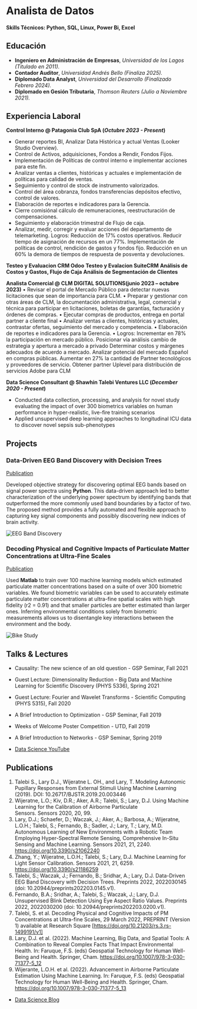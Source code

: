 # Analista de Datos

#### Skills Técnicos: Python, SQL,  Linux, Power Bi, Excel

## Educación

+ **Ingeniero en Administración de Empresas**, _Universidad de los Lagos (Titulado en 2011)._							       		
+ **Contador Auditor**,  _Universidad Andrés Bello (Finaliza 2025)._ 			        		
+ **Diplomado Data Analyst**, _Universidad del Desarrollo (Finalizado Febrero 2024)._
+ **Diplomado en Gesión Tributaria**,  _Thomson Reuters (Julio a Noviembre 2021)._

## Experiencia Laboral
**Control Interno @ Patagonia Club SpA (_Octubre 2023 - Present_)**
- Generar reportes BI, Analizar Data Histórica y actual Ventas (Looker Studio Overview).
- Control de Activos, adquisiciones, Fondos a Rendir, Fondos Fijos.
- Implementación de Políticas de control interno e implementar acciones para este fin.
- Analizar ventas a clientes, históricas y actuales e implementación de políticas para calidad de ventas.
- Seguimiento y control de stock de instrumento valorizados.
- Control del área cobranza, fondos transferencias depósitos efectivo, control de valores.
- Elaboración de reportes e indicadores para la Gerencia.
- Cierre comisiónal cálculo de remuneraciones, reestructuración de compensaciones.
- Seguimiento y elaboración trimestral de Flujo de caja.
- Analizar, medir, corregir y evaluar acciones del departamento de telemarketing.
Logros: Reducción de 17% costos operativos.
 Reducir tiempo de asignación de recursos en un 77%.
 Implementación de políticas de control, rendición de gastos y fondos fijo.
 Reducción en un 60% la demora de tiempos de respuesta de posventa y devoluciones.

  
**Testeo y Evaluacion CRM Odoo**
**Testeo y Evalacion SuiteCRM**
**Análisis de Costos y Gastos, Flujo de Caja**
**Análisis de Segmentación de Clientes**
	            
**Analista Comercial	@ CLM DIGITAL SOLUTIONS(junio 2023 – octubre 2023)**
•	Revisar el portal de Mercado Público para detectar nuevas licitaciones que sean de importancia para CLM.
•	Preparar y gestionar con otras áreas de CLM, la documentación administrativa, legal, comercial y técnica para participar en licitaciones, boletas de garantías, facturación y órdenes de compras.
•	Ejecutar compras de productos, entrega en portal partner a cliente final
•	Analizar ventas a clientes, históricas y actuales, contrastar ofertas, seguimiento del mercado y competencia.
•	Elaboración de reportes e indicadores para la Gerencia.
•	Logros: Incrementar en 78% la participación en mercado público.
 Posicionar vía análisis cambio de estrategia y apertura a mercado a privado
 Determinar costos y márgenes adecuados de acuerdo a mercado.
 Analizar potencial del mercado Español en compras públicas.
 Aumentar en 27% la cantidad de Partner tecnológicos y proveedores de servicio.
 Obtener partner Uplevel para distribución de servicios Adobe para CLM


**Data Science Consultant @ Shawhin Talebi Ventures LLC (_December 2020 - Present_)**
- Conducted data collection, processing, and analysis for novel study evaluating the impact of over 300 biometrics variables on human performance in hyper-realistic, live-fire training scenarios
- Applied unsupervised deep learning approaches to longitudinal ICU data to discover novel sepsis sub-phenotypes

## Projects
### Data-Driven EEG Band Discovery with Decision Trees
[Publication](https://www.mdpi.com/1424-8220/22/8/3048)

Developed objective strategy for discovering optimal EEG bands based on signal power spectra using **Python**. This data-driven approach led to better characterization of the underlying power spectrum by identifying bands that outperformed the more commonly used band boundaries by a factor of two. The proposed method provides a fully automated and flexible approach to capturing key signal components and possibly discovering new indices of brain activity.

![EEG Band Discovery](/assets/img/eeg_band_discovery.jpeg)

### Decoding Physical and Cognitive Impacts of Particulate Matter Concentrations at Ultra-Fine Scales
[Publication](https://www.mdpi.com/1424-8220/22/11/4240)

Used **Matlab** to train over 100 machine learning models which estimated particulate matter concentrations based on a suite of over 300 biometric variables. We found biometric variables can be used to accurately estimate particulate matter concentrations at ultra-fine spatial scales with high fidelity (r2 = 0.91) and that smaller particles are better estimated than larger ones. Inferring environmental conditions solely from biometric measurements allows us to disentangle key interactions between the environment and the body.

![Bike Study](/assets/img/bike_study.jpeg)

## Talks & Lectures
- Causality: The new science of an old question - GSP Seminar, Fall 2021
- Guest Lecture: Dimensionality Reduction - Big Data and Machine Learning for Scientific Discovery (PHYS 5336), Spring 2021
- Guest Lecture: Fourier and Wavelet Transforms - Scientific Computing (PHYS 5315), Fall 2020
- A Brief Introduction to Optimization - GSP Seminar, Fall 2019
- Weeks of Welcome Poster Competition - UTD, Fall 2019
- A Brief Introduction to Networks - GSP Seminar, Spring 2019

- [Data Science YouTube](https://www.youtube.com/channel/UCa9gErQ9AE5jT2DZLjXBIdA)

## Publications
1. Talebi S., Lary D.J., Wijeratne L. OH., and Lary, T. Modeling Autonomic Pupillary Responses from External Stimuli Using Machine Learning (2019). DOI: 10.26717/BJSTR.2019.20.003446
2. Wijeratne, L.O.; Kiv, D.R.; Aker, A.R.; Talebi, S.; Lary, D.J. Using Machine Learning for the Calibration of Airborne Particulate Sensors. Sensors 2020, 20, 99.
3. Lary, D.J.; Schaefer, D.; Waczak, J.; Aker, A.; Barbosa, A.; Wijeratne, L.O.H.; Talebi, S.; Fernando, B.; Sadler, J.; Lary, T.; Lary, M.D. Autonomous Learning of New Environments with a Robotic Team Employing Hyper-Spectral Remote Sensing, Comprehensive In-Situ Sensing and Machine Learning. Sensors 2021, 21, 2240. https://doi.org/10.3390/s21062240
4. Zhang, Y.; Wijeratne, L.O.H.; Talebi, S.; Lary, D.J. Machine Learning for Light Sensor Calibration. Sensors 2021, 21, 6259. https://doi.org/10.3390/s21186259
5. Talebi, S.; Waczak, J.; Fernando, B.; Sridhar, A.; Lary, D.J. Data-Driven EEG Band Discovery with Decision Trees. Preprints 2022, 2022030145 (doi: 10.20944/preprints202203.0145.v1).
6. Fernando, B.A.; Sridhar, A.; Talebi, S.; Waczak, J.; Lary, D.J. Unsupervised Blink Detection Using Eye Aspect Ratio Values. Preprints 2022, 2022030200 (doi: 10.20944/preprints202203.0200.v1).
7. Talebi, S. et al. Decoding Physical and Cognitive Impacts of PM Concentrations at Ultra-fine Scales, 29 March 2022, PREPRINT (Version 1) available at Research Square [https://doi.org/10.21203/rs.3.rs-1499191/v1]
8. Lary, D.J. et al. (2022). Machine Learning, Big Data, and Spatial Tools: A Combination to Reveal Complex Facts That Impact Environmental Health. In: Faruque, F.S. (eds) Geospatial Technology for Human Well-Being and Health. Springer, Cham. https://doi.org/10.1007/978-3-030-71377-5_12
9. Wijerante, L.O.H. et al. (2022). Advancement in Airborne Particulate Estimation Using Machine Learning. In: Faruque, F.S. (eds) Geospatial Technology for Human Well-Being and Health. Springer, Cham. https://doi.org/10.1007/978-3-030-71377-5_13

- [Data Science Blog](https://medium.com/@shawhin)
